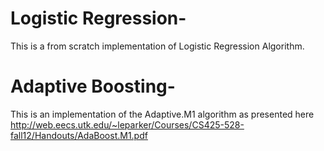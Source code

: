 # Logistic Regression-
This is a from scratch implementation of Logistic Regression Algorithm.

# Adaptive Boosting-
This is an implementation of the Adaptive.M1 algorithm as presented here http://web.eecs.utk.edu/~leparker/Courses/CS425-528-fall12/Handouts/AdaBoost.M1.pdf
